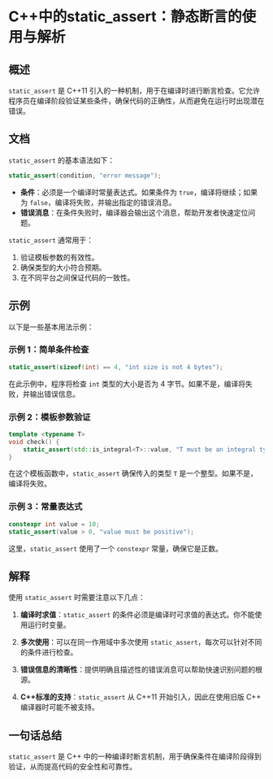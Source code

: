<!--
Meta Description: # C++中的static_assert：静态断言的使用与解析 ## 概述 `static_assert` 是 C++11 引入的一种机制，用于在编译时进行断言检查。它允许程序员在编译阶段验证某些条件，确保代码的正确性，从而避免在运行时出现潜在错误。 ## 文档 `static_assert` 的基...
Meta Keywords: static_assert, cpp, int, value, 编译将失败
-->

# C++中的static_assert：静态断言的使用与解析

## 概述
`static_assert` 是 C++11 引入的一种机制，用于在编译时进行断言检查。它允许程序员在编译阶段验证某些条件，确保代码的正确性，从而避免在运行时出现潜在错误。

## 文档
`static_assert` 的基本语法如下：

```cpp
static_assert(condition, "error message");
```

- **条件**：必须是一个编译时常量表达式。如果条件为 `true`，编译将继续；如果为 `false`，编译将失败，并输出指定的错误消息。
- **错误消息**：在条件失败时，编译器会输出这个消息，帮助开发者快速定位问题。

`static_assert` 通常用于：
1. 验证模板参数的有效性。
2. 确保类型的大小符合预期。
3. 在不同平台之间保证代码的一致性。

## 示例
以下是一些基本用法示例：

### 示例 1：简单条件检查
```cpp
static_assert(sizeof(int) == 4, "int size is not 4 bytes");
```
在此示例中，程序将检查 `int` 类型的大小是否为 4 字节。如果不是，编译将失败，并输出错误信息。

### 示例 2：模板参数验证
```cpp
template <typename T>
void check() {
    static_assert(std::is_integral<T>::value, "T must be an integral type");
}
```
在这个模板函数中，`static_assert` 确保传入的类型 `T` 是一个整型。如果不是，编译将失败。

### 示例 3：常量表达式
```cpp
constexpr int value = 10;
static_assert(value > 0, "value must be positive");
```
这里，`static_assert` 使用了一个 `constexpr` 常量，确保它是正数。

## 解释
使用 `static_assert` 时需要注意以下几点：

1. **编译时求值**：`static_assert` 的条件必须是编译时可求值的表达式。你不能使用运行时变量。
   
2. **多次使用**：可以在同一作用域中多次使用 `static_assert`，每次可以针对不同的条件进行检查。

3. **错误信息的清晰性**：提供明确且描述性的错误消息可以帮助快速识别问题的根源。

4. **C++标准的支持**：`static_assert` 从 C++11 开始引入，因此在使用旧版 C++ 编译器时可能不被支持。

## 一句话总结
`static_assert` 是 C++ 中的一种编译时断言机制，用于确保条件在编译阶段得到验证，从而提高代码的安全性和可靠性。